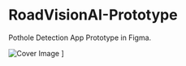 # RoadVisionAI-Prototype
Pothole Detection App Prototype in Figma.

![Cover Image](https://github.com/MohammadAliAI/RoadVisionAI-Prototype/blob/main/Road%20vision%20ai%20prototype/Design/Screens/Screens.png)
] 
